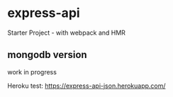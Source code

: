 # express-api

Starter Project - with webpack and HMR

## mongodb version

work in progress

Heroku test:
https://express-api-json.herokuapp.com/
